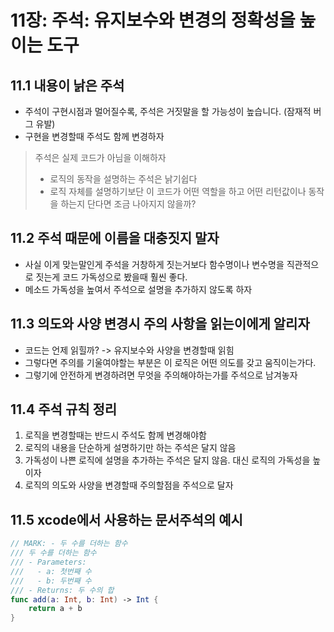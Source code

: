 # 11장: 주석: 유지보수와 변경의 정확성을 높이는 도구
## 11.1 내용이 낡은 주석
- 주석이 구현시점과 멀어질수록, 주석은 거짓말을 할 가능성이 높습니다. (잠재적 버그 유발)
- 구현을 변경할때 주석도 함께 변경하자
> 주석은 실제 코드가 아님을 이해하자
> - 로직의 동작을 설명하는 주석은 낡기쉽다
> - 로직 자체를 설명하기보단 이 코드가 어떤 역할을 하고 어떤 리턴값이나 동작을 하는지 단다면 조금 나아지지 않을까?

## 11.2 주석 때문에 이름을 대충짓지 말자
- 사실 이게 맞는말인게 주석을 거창하게 짓는거보다 함수명이나 변수명을 직관적으로 짓는게 
코드 가독성으로 봤을때 훨씬 좋다.
- 메소드 가독성을 높여서 주석으로 설명을 추가하지 않도록 하자

## 11.3 의도와 사양 변경시 주의 사항을 읽는이에게 알리자
- 코드는 언제 읽힐까? -> 유지보수와 사양을 변경할때 읽힘
- 그렇다면 주의를 기울여야할는 부분은 이 로직은 어떤 의도를 갖고 움직이는가다.
- 그렇기에 안전하게 변경하려면 무엇을 주의해야하는가를 주석으로 남겨놓자

## 11.4 주석 규칙 정리
1. 로직을 변경할때는 반드시 주석도 함께 변경해야함
2. 로직의 내용을 단순하게 설명하기만 하는 주석은 달지 않음
3. 가독성이 나쁜 로직에 설명을 추가하는 주석은 달지 않음. 대신 로직의 가독성을 높이자
4. 로직의 의도와 사양을 변경할때 주의할점을 주석으로 달자
   
## 11.5 xcode에서 사용하는 문서주석의 예시
```swift
// MARK: - 두 수를 더하는 함수
/// 두 수를 더하는 함수
/// - Parameters:
///   - a: 첫번째 수
///   - b: 두번째 수
/// - Returns: 두 수의 합
func add(a: Int, b: Int) -> Int {
    return a + b
}
```

